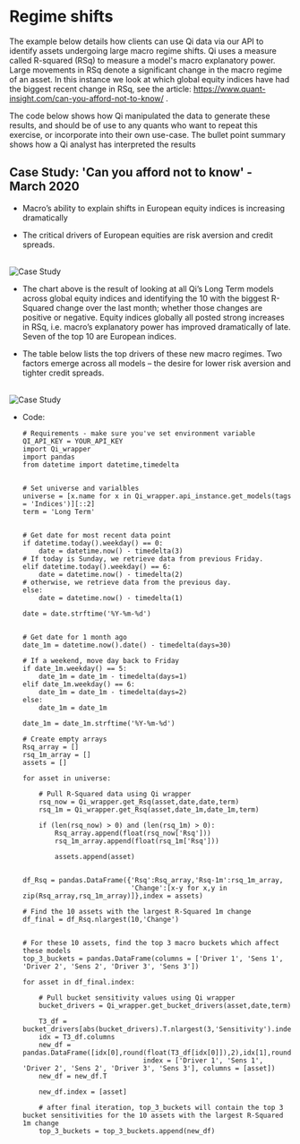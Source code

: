 # Regime shifts

The example below details how clients can use Qi data via our API to identify assets undergoing large macro regime shifts. Qi uses a measure called R-squared (RSq) to measure a model's macro explanatory power. Large movements in RSq denote a significant change in the macro regime of an asset. In this instance we look at which global equity indices have had the biggest recent change in RSq, see the article: https://www.quant-insight.com/can-you-afford-not-to-know/ .

The code below shows how Qi manipulated the data to generate these results, and should be of use to any quants who want to repeat this exercise, or incorporate into their own use-case. The bullet point summary shows how a Qi analyst has interpreted the results 

## Case Study: 'Can you afford not to know' - March 2020

* Macro’s ability to explain shifts in European equity indices is increasing dramatically

* The critical drivers of European equities are risk aversion and credit spreads. 

<br>
<img src="https://github.com/Quant-Insight/API_Starter_Kit/blob/master/img/rsq_changes.PNG" alt="Case Study"/>
</br>

* The chart above is the result of looking at all Qi’s Long Term models across global equity indices and identifying the 10 with the biggest R-Squared change over the last month; whether those changes are positive or negative. Equity indices globally all posted strong increases in RSq, i.e. macro’s explanatory power has improved dramatically of late. Seven of the top 10 are European indices.

* The table below lists the top drivers of these new macro regimes. Two factors emerge across all models – the desire for lower risk aversion and tighter credit spreads.

<br>
<img src="https://github.com/Quant-Insight/API_Starter_Kit/blob/master/img/rsq_changes_table.PNG" alt="Case Study"/>
</br>

* Code:

      # Requirements - make sure you've set environment variable QI_API_KEY = YOUR_API_KEY
      import Qi_wrapper
      import pandas
      from datetime import datetime,timedelta


      # Set universe and varialbles
      universe = [x.name for x in Qi_wrapper.api_instance.get_models(tags = 'Indices')][::2]
      term = 'Long Term'


      # Get date for most recent data point 
      if datetime.today().weekday() == 0:
          date = datetime.now() - timedelta(3)
      # If today is Sunday, we retrieve data from previous Friday. 
      elif datetime.today().weekday() == 6:
          date = datetime.now() - timedelta(2)
      # otherwise, we retrieve data from the previous day. 
      else:
          date = datetime.now() - timedelta(1)

      date = date.strftime('%Y-%m-%d')


      # Get date for 1 month ago
      date_1m = datetime.now().date() - timedelta(days=30)

      # If a weekend, move day back to Friday
      if date_1m.weekday() == 5:
          date_1m = date_1m - timedelta(days=1)
      elif date_1m.weekday() == 6:
          date_1m = date_1m - timedelta(days=2)
      else:
          date_1m = date_1m

      date_1m = date_1m.strftime('%Y-%m-%d')

      # Create empty arrays    
      Rsq_array = []
      rsq_1m_array = []
      assets = []

      for asset in universe:

          # Pull R-Squared data using Qi wrapper
          rsq_now = Qi_wrapper.get_Rsq(asset,date,date,term)
          rsq_1m = Qi_wrapper.get_Rsq(asset,date_1m,date_1m,term)

          if (len(rsq_now) > 0) and (len(rsq_1m) > 0):
              Rsq_array.append(float(rsq_now['Rsq']))
              rsq_1m_array.append(float(rsq_1m['Rsq']))

              assets.append(asset)


      df_Rsq = pandas.DataFrame({'Rsq':Rsq_array,'Rsq-1m':rsq_1m_array,
                                 'Change':[x-y for x,y in zip(Rsq_array,rsq_1m_array)]},index = assets)

      # Find the 10 assets with the largest R-Squared 1m change
      df_final = df_Rsq.nlargest(10,'Change')


      # For these 10 assets, find the top 3 macro buckets which affect these models
      top_3_buckets = pandas.DataFrame(columns = ['Driver 1', 'Sens 1', 'Driver 2', 'Sens 2', 'Driver 3', 'Sens 3'])

      for asset in df_final.index:

          # Pull bucket sensitivity values using Qi wrapper
          bucket_drivers = Qi_wrapper.get_bucket_drivers(asset,date,term)

          T3_df = bucket_drivers[abs(bucket_drivers).T.nlargest(3,'Sensitivity').index]
          idx = T3_df.columns
          new_df = pandas.DataFrame([idx[0],round(float(T3_df[idx[0]]),2),idx[1],round(float(T3_df[idx[1]]),2),idx[2],round(float(T3_df[idx[2]]),2)],
                                    index = ['Driver 1', 'Sens 1', 'Driver 2', 'Sens 2', 'Driver 3', 'Sens 3'], columns = [asset])
          new_df = new_df.T

          new_df.index = [asset]

          # after final iteration, top_3_buckets will contain the top 3 bucket sensitivities for the 10 assets with the largest R-Squared 1m change
          top_3_buckets = top_3_buckets.append(new_df)
      
      
